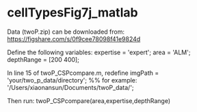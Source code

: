 # cellTypesFig7j_matlab

Data (twoP.zip) can be downloaded from:
https://figshare.com/s/0f9cee78098f41e9824d

Define the following variables:
expertise = 'expert';
area = 'ALM';
depthRange = [200 400];

In line 15 of twoP_CSPcompare.m, redefine imgPath = 'your/two_p_data/directory'; %% for example: '/Users/xiaonansun/Documents/twoP_data/';

Then run:
twoP_CSPcompare(area,expertise,depthRange)
